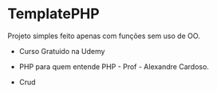 # TemplatePHP
Projeto simples feito apenas com funções sem uso de OO. 
- Curso Gratuido na Udemy
- PHP para quem entende PHP - Prof - Alexandre Cardoso.

- Crud 
